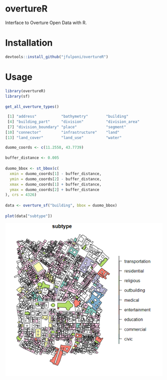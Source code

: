 # overtureR
 Interface to Overture Open Data with R. 

# Installation

```R
devtools::install_github("jfulponi/overtureR")
```

# Usage

```R
library(overtureR)
library(sf)

get_all_overture_types()
```

```R
 [1] "address"           "bathymetry"        "building"         
 [4] "building_part"     "division"          "division_area"    
 [7] "division_boundary" "place"             "segment"          
[10] "connector"         "infrastructure"    "land"             
[13] "land_cover"        "land_use"          "water"    
```

```R
duomo_coords <- c(11.2558, 43.7739)

buffer_distance <- 0.005

duomo_bbox <- st_bbox(c(
  xmin = duomo_coords[1] - buffer_distance,
  ymin = duomo_coords[2] - buffer_distance,
  xmax = duomo_coords[1] + buffer_distance,
  ymax = duomo_coords[2] + buffer_distance
), crs = 4326)

data <- overture_sf("building", bbox = duomo_bbox)

plot(data["subtype"])

```

![Example plot](image.png)
